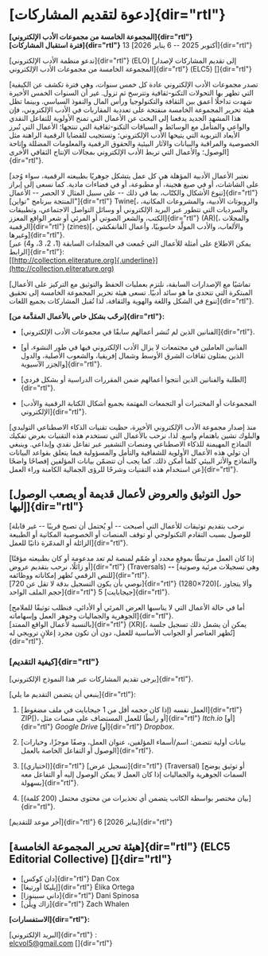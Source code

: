# **[دعوة لتقديم المشاركات]{dir="rtl"}**

**[المجموعة الخامسة من مجموعات الأدب الإلكتروني]{dir="rtl"}**\
**[فترة استقبال المشاركات]{dir="rtl"}** 13 [أكتوبر 2025 -- 6 يناير
2026]{dir="rtl"}

[تدعو منظمة الأدب الإلكتروني]{dir="rtl"} (ELO) [إلى تقديم المشاركات
لإصدار المجموعة الخامسة من مجموعات الأدب الإلكتروني]{dir="rtl"} (ELC5)
[]{dir="rtl"}

[تصدر مجموعات الأدب الإلكتروني عادة كل خمس سنوات، وهي فترة تكشف عن
الكيفية التي تظهر بها التحولات التكنو-ثقافية وتترسخ ثم تزول. غير أن
السنوات الخمس الأخيرة شهدت تداخلًا أعمق بين الثقافة والتكنولوجيا ورأس
المال والنفوذ السياسي. وبينما تظل هيئة تحرير المجموعة الخامسة منفتحة على
تعددية المقاربات في الأدب الإلكتروني، فإن هذا المشهد الجديد يدفعنا إلى
البحث عن الأعمال التي تمنح الأولوية للتفاعل النقدي والواعي والمتأمل مع
الوسائط و السياقات التكنو-ثقافية التي تنتجها؛ الأعمال التي تُبرز الأبعاد
التربوية التي يتيحها الأدب الإلكتروني؛ وتستجيب للقضايا الرقمية الراهنة
مثل الخصوصية والمراقبة والبيانات والآثار البيئية والحقوق الرقمية
والمعلومات المضللة وإتاحة الوصول؛ والأعمال التي تربط الأدب الإلكتروني
بمجالات الإنتاج الثقافي الأخرى]{dir="rtl"}.

[نعتبر الأعمال الأدبية المؤهلة هي كل عمل يتشكل جوهريًا بطبيعته الرقمية،
سواء وُجد على الشاشات، أو في صيغ هجينة، أو مطبوعة، أو في فضاءات مادية.
كما نسعى إلى إبراز تنوع الأشكال والكتّاب، بما في ذلك -- على سبيل المثال
لا الحصر -- الأعمال]{dir="rtl"} [المنتجة ببرنامج \"تواين\"]{dir="rtl"}
Twine[، والروبوتات الأدبية، والمشروعات المكانية، والسرديات التي تتطور
عبر البريد الإلكتروني أو وسائل التواصل الاجتماعي، وتطبيقات الكتب، والشعر
الصوتي أو المرئي أو شعر الواقع المعزز]{dir="rtl"} (AR)[، والمجلات
الرقمية]{dir="rtl"} (zines)[، والألعاب، والأدب المولَّد حاسوبيًا، وأعمال
الفانفكشن وغيرها]{dir="rtl"}.\
[يمكن الاطلاع على أمثلة للأعمال التي جُمعت في المجلدات السابقة (1، 2، 3،
و4) عبر الرابط]{dir="rtl"}:\
[[http://collection.eliterature.org]{.underline}](http://collection.eliterature.org)

[تماشيًا مع الإصدارات السابقة، نلتزم بعمليات الحفظ والتوثيق مع التركيز
على الأعمال المبتكرة التي تتحدى ما هو سائد أدبيًا. تسعى هيئة تحرير
المجموعة الخامسة إلى تحقيق تنوع في الشكل واللغة والهوية والثقافة، لذا
تُقبل المشاركات بجميع اللغات]{dir="rtl"}.

**[نرحّب بشكل خاص بالأعمال المقدَّمة من]{dir="rtl"}:**

- [الفنانين الذين لم تُنشر أعمالهم سابقًا في مجموعات الأدب
    الإلكتروني]{dir="rtl"}.

- [الفنانين العاملين في مجتمعات لا يزال الأدب الإلكتروني فيها في طور
    النشوء، أو الذين يمثلون ثقافات الشرق الأوسط وشمال إفريقيا، والشعوب
    الأصلية، والدول والجزر الآسيوية]{dir="rtl"}.

- [الطلبة والفنانين الذين أنتجوا أعمالهم ضمن المقررات الدراسية أو بشكل
    فردي]{dir="rtl"}.

- [المجموعات أو المختبرات أو التجمعات المهتمة بجميع أشكال الكتابة
    الرقمية والأدب الإلكتروني]{dir="rtl"}.

[منذ إصدار مجموعة الأدب الإلكتروني الأخيرة، حظيت تقنيات الذكاء الاصطناعي
التوليدي **و**البلوك تشين باهتمام واسع. لذا، نرحب بالأعمال التي تستخدم
هذه التقنيات بغرض تفكيك النماذج المهيمنة للذكاء الاصطناعي ومنصات التشفير
عبر تفاعل نقدي وإبداعي. وينبغي أن تولي هذه الأعمال الأولوية للشفافية
والتأمل والمسؤولية فيما يتعلق بقواعد البيانات والنماذج والأثر البيئي
كلما أمكن ذلك. كما يجب أن تتضمّن بيانات المؤلفين إفصاحًا واضحًا عن استخدام
هذه التقنيات وشرحًا للرؤى الجمالية الكامنة وراء العمل]{dir="rtl"}.

## **[حول التوثيق والعروض لأعمال قديمة أو يصعب الوصول إليها]{dir="rtl"}**

[نرحب بتقديم توثيقات للأعمال التي أصبحت -- أو يُحتمل أن تصبح قريبًا -- غير
قابلة للوصول بسبب التقادم التكنولوجي أو توقف المنصات أو الخصوصية
المكانية أو الطبيعة الزائلة أو المدمّرة ذاتيًا للعمل]{dir="rtl"}.

[إذا كان العمل مرتبطًا بموقع محدد أو صُمّم لمنصة لم تعد مدعومة أو كان
بطبيعته مؤقتًا أو زائلًا، نرحب بتقديم عروض]{dir="rtl"} (Traversals) **--**
[وهي تسجيلات مرئية وصوتية للنص الرقمي تُظهر إمكاناته
ووظائفه]{dir="rtl"}.\
[نوصي بأن يكون التسجيل بدقة لا تقل عن 720]{dir="rtl"} (1280×720)[، وألا
يتجاوز حجم الملف الواحد]{dir="rtl"} 5 [جيجابايت]{dir="rtl"}.

[أما في حالة الأعمال التي لا يناسبها العرض المرئي أو الأدائي، فنطلب
توثيقًا للملامح الجوهرية والجماليات وجوهر العمل وإسهاماته]{dir="rtl"}.\
[بالنسبة لأعمال الواقع الممتد]{dir="rtl"} (XR)[، يمكن أن يشمل ذلك تسجيل
جلسة تُظهر العناصر أو الجوانب الأساسية للعمل، دون أن تكون مجرد إعلانٍ
ترويجي له]{dir="rtl"}.

### **[كيفية التقديم]{dir="rtl"}**

[يرجى تقديم المشاركات عبر هذا النموذج الإلكتروني]{dir="rtl"}.

[ينبغي أن يتضمن التقديم ما يلي]{dir="rtl"}:

1. [العمل نفسه (إذا كان حجمه أقل من 1 جيجابايت في ملف مضغوط]{dir="rtl"}
    ZIP[)، أو رابطًا للعمل المستضاف على منصات مثل]{dir="rtl"} *Itch.io*
    [أو]{dir="rtl"} *Google Drive* [أو]{dir="rtl"} *Dropbox*.

2. [بيانات أولية تتضمن: اسم/أسماء المؤلفين، عنوان العمل، وصفًا موجزًا،
    وخيارات الوصول أو التفاعل الخاصة بالعمل]{dir="rtl"}.

3. [(اختياري)]{dir="rtl"} [تسجيل عرض]{dir="rtl"} (Traversal) [أو توثيق
    يوضح السمات الجوهرية والجماليات إذا كان العمل لا يمكن الوصول إليه أو
    التفاعل معه بسهولة]{dir="rtl"}.

4. [بيان مختصر بواسطة الكاتب يتضمن أي تحذيرات من محتوى محتمل (200
    كلمة)]{dir="rtl"}.

[آخر موعد للتقديم]{dir="rtl"} 6 [يناير 2026]{dir="rtl"}

## **[هيئة تحرير المجموعة الخامسة]{dir="rtl"} (ELC5 Editorial Collective) []{dir="rtl"}**

- [دان كوكس]{dir="rtl"} Dan Cox
- [إيليكا أورتيغا]{dir="rtl"} Élika Ortega
- [داني سبينوزا]{dir="rtl"} Dani Spinosa
- [زاك وِيلَن]{dir="rtl"} Zach Whalen

**[الاستفسارات]{dir="rtl"}:**

[البريد الإلكتروني]{dir="rtl"} :\
<elcvol5@gmail.com> []{dir="rtl"}
